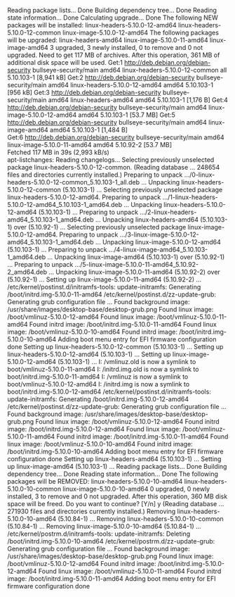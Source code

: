 Reading package lists... Done
Building dependency tree... Done
Reading state information... Done
Calculating upgrade... Done
The following NEW packages will be installed:
  linux-headers-5.10.0-12-amd64 linux-headers-5.10.0-12-common linux-image-5.10.0-12-amd64
The following packages will be upgraded:
  linux-headers-amd64 linux-image-5.10.0-11-amd64 linux-image-amd64
3 upgraded, 3 newly installed, 0 to remove and 0 not upgraded.
Need to get 117 MB of archives.
After this operation, 361 MB of additional disk space will be used.
Get:1 http://deb.debian.org/debian-security bullseye-security/main amd64 linux-headers-5.10.0-12-common all 5.10.103-1 [8,941 kB]
Get:2 http://deb.debian.org/debian-security bullseye-security/main amd64 linux-headers-5.10.0-12-amd64 amd64 5.10.103-1 [956 kB]
Get:3 http://deb.debian.org/debian-security bullseye-security/main amd64 linux-headers-amd64 amd64 5.10.103-1 [1,176 B]
Get:4 http://deb.debian.org/debian-security bullseye-security/main amd64 linux-image-5.10.0-12-amd64 amd64 5.10.103-1 [53.7 MB]
Get:5 http://deb.debian.org/debian-security bullseye-security/main amd64 linux-image-amd64 amd64 5.10.103-1 [1,484 B]                                                                        
Get:6 http://deb.debian.org/debian-security bullseye-security/main amd64 linux-image-5.10.0-11-amd64 amd64 5.10.92-2 [53.7 MB]                                                               
Fetched 117 MB in 39s (2,993 kB/s)                                                                                                                                                           
apt-listchanges: Reading changelogs...
Selecting previously unselected package linux-headers-5.10.0-12-common.
(Reading database ... 248654 files and directories currently installed.)
Preparing to unpack .../0-linux-headers-5.10.0-12-common_5.10.103-1_all.deb ...
Unpacking linux-headers-5.10.0-12-common (5.10.103-1) ...
Selecting previously unselected package linux-headers-5.10.0-12-amd64.
Preparing to unpack .../1-linux-headers-5.10.0-12-amd64_5.10.103-1_amd64.deb ...
Unpacking linux-headers-5.10.0-12-amd64 (5.10.103-1) ...
Preparing to unpack .../2-linux-headers-amd64_5.10.103-1_amd64.deb ...
Unpacking linux-headers-amd64 (5.10.103-1) over (5.10.92-1) ...
Selecting previously unselected package linux-image-5.10.0-12-amd64.
Preparing to unpack .../3-linux-image-5.10.0-12-amd64_5.10.103-1_amd64.deb ...
Unpacking linux-image-5.10.0-12-amd64 (5.10.103-1) ...
Preparing to unpack .../4-linux-image-amd64_5.10.103-1_amd64.deb ...
Unpacking linux-image-amd64 (5.10.103-1) over (5.10.92-1) ...
Preparing to unpack .../5-linux-image-5.10.0-11-amd64_5.10.92-2_amd64.deb ...
Unpacking linux-image-5.10.0-11-amd64 (5.10.92-2) over (5.10.92-1) ...
Setting up linux-image-5.10.0-11-amd64 (5.10.92-2) ...
/etc/kernel/postinst.d/initramfs-tools:
update-initramfs: Generating /boot/initrd.img-5.10.0-11-amd64
/etc/kernel/postinst.d/zz-update-grub:
Generating grub configuration file ...
Found background image: /usr/share/images/desktop-base/desktop-grub.png
Found linux image: /boot/vmlinuz-5.10.0-12-amd64
Found linux image: /boot/vmlinuz-5.10.0-11-amd64
Found initrd image: /boot/initrd.img-5.10.0-11-amd64
Found linux image: /boot/vmlinuz-5.10.0-10-amd64
Found initrd image: /boot/initrd.img-5.10.0-10-amd64
Adding boot menu entry for EFI firmware configuration
done
Setting up linux-headers-5.10.0-12-common (5.10.103-1) ...
Setting up linux-headers-5.10.0-12-amd64 (5.10.103-1) ...
Setting up linux-image-5.10.0-12-amd64 (5.10.103-1) ...
I: /vmlinuz.old is now a symlink to boot/vmlinuz-5.10.0-11-amd64
I: /initrd.img.old is now a symlink to boot/initrd.img-5.10.0-11-amd64
I: /vmlinuz is now a symlink to boot/vmlinuz-5.10.0-12-amd64
I: /initrd.img is now a symlink to boot/initrd.img-5.10.0-12-amd64
/etc/kernel/postinst.d/initramfs-tools:
update-initramfs: Generating /boot/initrd.img-5.10.0-12-amd64
/etc/kernel/postinst.d/zz-update-grub:
Generating grub configuration file ...
Found background image: /usr/share/images/desktop-base/desktop-grub.png
Found linux image: /boot/vmlinuz-5.10.0-12-amd64
Found initrd image: /boot/initrd.img-5.10.0-12-amd64
Found linux image: /boot/vmlinuz-5.10.0-11-amd64
Found initrd image: /boot/initrd.img-5.10.0-11-amd64
Found linux image: /boot/vmlinuz-5.10.0-10-amd64
Found initrd image: /boot/initrd.img-5.10.0-10-amd64
Adding boot menu entry for EFI firmware configuration
done
Setting up linux-headers-amd64 (5.10.103-1) ...
Setting up linux-image-amd64 (5.10.103-1) ...
Reading package lists... Done
Building dependency tree... Done
Reading state information... Done
The following packages will be REMOVED:
  linux-headers-5.10.0-10-amd64 linux-headers-5.10.0-10-common linux-image-5.10.0-10-amd64
0 upgraded, 0 newly installed, 3 to remove and 0 not upgraded.
After this operation, 360 MB disk space will be freed.
Do you want to continue? [Y/n] y
(Reading database ... 271930 files and directories currently installed.)
Removing linux-headers-5.10.0-10-amd64 (5.10.84-1) ...
Removing linux-headers-5.10.0-10-common (5.10.84-1) ...
Removing linux-image-5.10.0-10-amd64 (5.10.84-1) ...
/etc/kernel/postrm.d/initramfs-tools:
update-initramfs: Deleting /boot/initrd.img-5.10.0-10-amd64
/etc/kernel/postrm.d/zz-update-grub:
Generating grub configuration file ...
Found background image: /usr/share/images/desktop-base/desktop-grub.png
Found linux image: /boot/vmlinuz-5.10.0-12-amd64
Found initrd image: /boot/initrd.img-5.10.0-12-amd64
Found linux image: /boot/vmlinuz-5.10.0-11-amd64
Found initrd image: /boot/initrd.img-5.10.0-11-amd64
Adding boot menu entry for EFI firmware configuration
done

